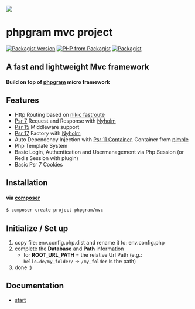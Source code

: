 [![](https://gitlab.com/grammm/php-gram/phpgram/raw/master/docs/img/Feather_writing.svg.png)](https://gitlab.com/grammm/php-gram/phpgram-mvc-project)

# phpgram mvc project

[![Packagist Version](https://img.shields.io/packagist/v/phpgram/mvc)](https://packagist.org/packages/phpgram/mvc)
[![PHP from Packagist](https://img.shields.io/packagist/php-v/phpgram/mvc)](https://gitlab.com/grammm/php-gram/phpgram-mvc-project/blob/master/composer.json)
[![Packagist](https://img.shields.io/packagist/l/phpgram/mvc)](https://gitlab.com/grammm/php-gram/phpgram-mvc-project/blob/master/LICENSE)


## A fast and lightweight Mvc framework 

#### Build on top of [phpgram](https://gitlab.com/grammm/php-gram/phpgram) micro framework

## Features
- Http Routing based on [nikic fastroute](https://github.com/nikic/FastRoute)
- [Psr 7](https://www.php-fig.org/psr/psr-7/) Request and Response with [Nyholm](https://github.com/Nyholm/psr7)
- [Psr 15](https://www.php-fig.org/psr/psr-15/) Middleware support
- [Psr 17](https://www.php-fig.org/psr/psr-17/) Factory with [Nyholm](https://github.com/Nyholm/psr7)
- Auto Dependency Injection with [Psr 11 Container](https://www.php-fig.org/psr/psr-11/). Container from [pimple](https://github.com/silexphp/Pimple)
- Php Template System
- Basic Login, Authentication and Usermanagement via Php Session (or Redis Session with plugin)
- Basic Psr 7 Cookies

## Installation

#### via [composer](https://getcomposer.org/)

`````bash
$ composer create-project phpgram/mvc
`````

## Initialize / Set up

1. copy file: env.config.php.dist and rename it to: env.config.php
2. complete the **Database** and **Path** information
	- for **ROOT_URL_PATH** = the relative Url Path (e.g.: `hello.de/my_folder/` -> `/my_folder` is the path)
3. done :) 

## Documentation
- [start](https://gitlab.com/grammm/php-gram/phpgram-mvc-project/tree/master/.docs/index.md)


